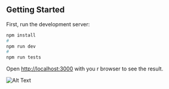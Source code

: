 ## Getting Started

First, run the development server:

```bash
npm install
#
npm run dev
#
npm run tests
```

Open [http://localhost:3000](http://localhost:3000) with you
r browser to see the result.

![Alt Text](https://github.com/Lumaraescoder/front-end/Tekever/main/ezgif.com-gif-maker.gif)
